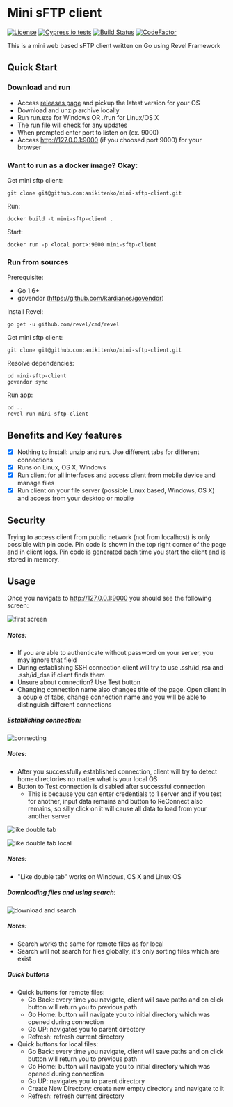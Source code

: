 # Mini sFTP client

[![License](https://img.shields.io/badge/license-MIT-blue.svg)](LICENSE)
[![Cypress.io tests](https://img.shields.io/badge/cypress.io-tests-green.svg?style=flat-square)](https://cypress.io)
[![Build Status](https://travis-ci.org/anikitenko/mini-sftp-client.svg?branch=staging)](https://travis-ci.org/anikitenko/mini-sftp-client)
[![CodeFactor](https://www.codefactor.io/repository/github/anikitenko/mini-sftp-client/badge)](https://www.codefactor.io/repository/github/anikitenko/mini-sftp-client)

This is a mini web based sFTP client written on Go using Revel Framework

## Quick Start

### Download and run

* Access [releases page](https://github.com/anikitenko/mini-sftp-client/releases)
and pickup the latest version for your OS
* Download and unzip archive locally
* Run run.exe for Windows OR ./run for Linux/OS X
* The run file will check for any updates
* When prompted enter port to listen on (ex. 9000)
* Access http://127.0.0.1:9000 (if you choosed port 9000) for your browser

### Want to run as a docker image? Okay:
Get mini sftp client:

    git clone git@github.com:anikitenko/mini-sftp-client.git
    
Run:

    docker build -t mini-sftp-client .
    
Start:

    docker run -p <local port>:9000 mini-sftp-client

### Run from sources

Prerequisite:

* Go 1.6+
* govendor (https://github.com/kardianos/govendor)

Install Revel:

    go get -u github.com/revel/cmd/revel

Get mini sftp client:

    git clone git@github.com:anikitenko/mini-sftp-client.git
    
Resolve dependencies:

    cd mini-sftp-client
    govendor sync
    
Run app:

    cd ..
    revel run mini-sftp-client
    
## Benefits and Key features
- [x] Nothing to install: unzip and run. Use different tabs for different connections
- [x] Runs on Linux, OS X, Windows
- [x] Run client for all interfaces and access client from mobile device and manage files
- [x] Run client on your file server (possible Linux based, Windows, OS X) and access from your desktop or mobile

## Security
Trying to access client from public network (not from localhost) is only possible with pin code. Pin code is shown in the top right corner of the page and in client logs. Pin code is generated each time you start the client and is stored in memory.
    
## Usage

Once you navigate to http://127.0.0.1:9000 you should see the following screen:

![first screen](https://github.com/anikitenko/mini-sftp-client/blob/master/doc-images/first-screen.png)

##### Notes:
* If you are able to authenticate without password on your server, you may ignore that field
* During establishing SSH connection client will try to use .ssh/id_rsa and .ssh/id_dsa if client finds them
* Unsure about connection? Use Test button
* Changing connection name also changes title of the page. 
Open client in a couple of tabs, change connection name and 
you will be able to distinguish different connections

##### Establishing connection:

![connecting](https://github.com/anikitenko/mini-sftp-client/blob/master/doc-images/connecting.png)

##### Notes:
* After you successfully established connection, client will try to detect home directories no matter what is your local OS
* Button to Test connection is disabled after successful connection
    * This is because you can enter credentials to 1 server and if you test 
    for another, input data remains and button to ReConnect also remains,
     so silly click on it will cause all data to load from your another server
    
![like double tab](https://github.com/anikitenko/mini-sftp-client/blob/master/doc-images/like-double-tab.gif)


![like double tab local](https://github.com/anikitenko/mini-sftp-client/blob/master/doc-images/like-double-tab-local.gif)

##### Notes:
* "Like double tab" works on Windows, OS X and Linux OS

##### Downloading files and using search:

![download and search](https://github.com/anikitenko/mini-sftp-client/blob/master/doc-images/download-search.gif)

##### Notes:
* Search works the same for remote files as for local
* Search will not search for files globally, it's only sorting files which are exist

##### Quick buttons
* Quick buttons for remote files:
    * Go Back: every time you navigate, client will save paths and on click button will return you to previous path
    * Go Home: button will navigate you to initial directory which was opened during connection
    * Go UP: navigates you to parent directory
    * Refresh: refresh current directory
* Quick buttons for local files:
    * Go Back: every time you navigate, client will save paths and on click button will return you to previous path
    * Go Home: button will navigate you to initial directory which was opened during connection
    * Go UP: navigates you to parent directory
    * Create New Directory: create new empty directory and navigate to it
    * Refresh: refresh current directory

